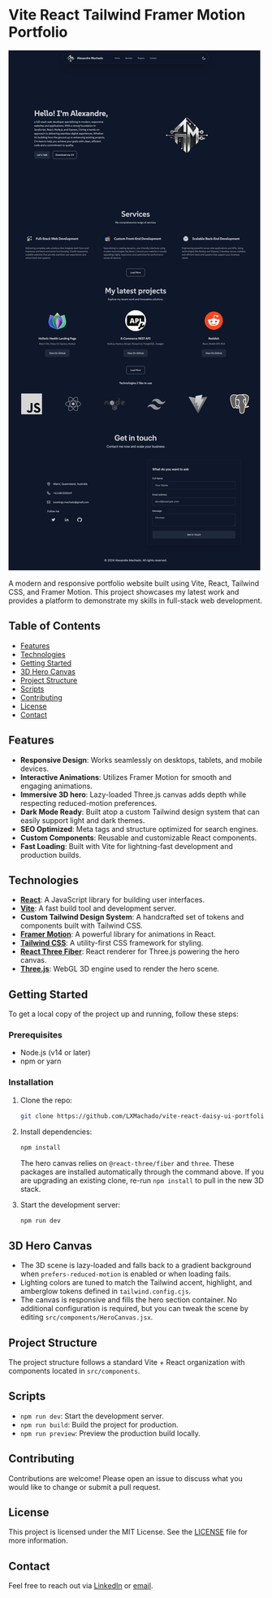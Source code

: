 # Vite React Tailwind Framer Motion Portfolio

![Project Preview](/public/images/screen/portfolio_alexandremachado.jpeg)

A modern and responsive portfolio website built using Vite, React, Tailwind CSS, and Framer Motion. This project showcases my latest work and provides a platform to demonstrate my skills in full-stack web development.

## Table of Contents

- [Features](#features)
- [Technologies](#technologies)
- [Getting Started](#getting-started)
- [3D Hero Canvas](#3d-hero-canvas)
- [Project Structure](#project-structure)
- [Scripts](#scripts)
- [Contributing](#contributing)
- [License](#license)
- [Contact](#contact)

## Features

- **Responsive Design**: Works seamlessly on desktops, tablets, and mobile devices.
- **Interactive Animations**: Utilizes Framer Motion for smooth and engaging animations.
- **Immersive 3D hero**: Lazy-loaded Three.js canvas adds depth while respecting reduced-motion preferences.
- **Dark Mode Ready**: Built atop a custom Tailwind design system that can easily support light and dark themes.
- **SEO Optimized**: Meta tags and structure optimized for search engines.
- **Custom Components**: Reusable and customizable React components.
- **Fast Loading**: Built with Vite for lightning-fast development and production builds.

## Technologies

- **[React](https://reactjs.org/)**: A JavaScript library for building user interfaces.
- **[Vite](https://vitejs.dev/)**: A fast build tool and development server.
- **Custom Tailwind Design System**: A handcrafted set of tokens and components built with Tailwind CSS.
- **[Framer Motion](https://www.framer.com/motion/)**: A powerful library for animations in React.
- **[Tailwind CSS](https://tailwindcss.com/)**: A utility-first CSS framework for styling.
- **[React Three Fiber](https://github.com/pmndrs/react-three-fiber)**: React renderer for Three.js powering the hero canvas.
- **[Three.js](https://threejs.org/)**: WebGL 3D engine used to render the hero scene.

## Getting Started

To get a local copy of the project up and running, follow these steps:

### Prerequisites

- Node.js (v14 or later)
- npm or yarn

### Installation

1. Clone the repo:

   ```sh
   git clone https://github.com/LXMachado/vite-react-daisy-ui-portfolio.git
   ```

2. Install dependencies:

   ```sh
   npm install
   ```

   The hero canvas relies on `@react-three/fiber` and `three`. These packages are installed automatically through the command above. If you are upgrading an existing clone, re-run `npm install` to pull in the new 3D stack.

3. Start the development server:

   ```sh
   npm run dev
   ```

## 3D Hero Canvas

- The 3D scene is lazy-loaded and falls back to a gradient background when `prefers-reduced-motion` is enabled or when loading fails.
- Lighting colors are tuned to match the Tailwind accent, highlight, and amberglow tokens defined in `tailwind.config.cjs`.
- The canvas is responsive and fills the hero section container. No additional configuration is required, but you can tweak the scene by editing `src/components/HeroCanvas.jsx`.

## Project Structure

The project structure follows a standard Vite + React organization with components located in `src/components`.

## Scripts

- `npm run dev`: Start the development server.
- `npm run build`: Build the project for production.
- `npm run preview`: Preview the production build locally.

## Contributing

Contributions are welcome! Please open an issue to discuss what you would like to change or submit a pull request.

## License

This project is licensed under the MIT License. See the [LICENSE](LICENSE) file for more information.

## Contact

Feel free to reach out via [LinkedIn](https://www.linkedin.com/in/lxmachado/) or [email](mailto:contact@alexandremachado.dev).
